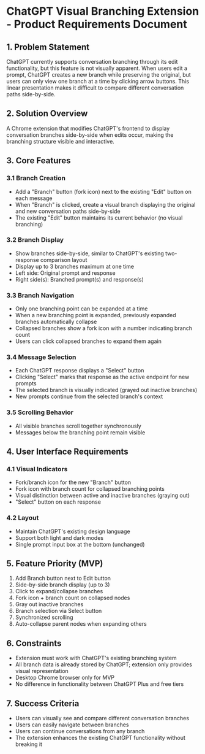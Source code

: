 # ChatGPT Visual Branching Extension - Product Requirements Document

## 1. Problem Statement

ChatGPT currently supports conversation branching through its edit functionality, but this feature is not visually apparent. When users edit a prompt, ChatGPT creates a new branch while preserving the original, but users can only view one branch at a time by clicking arrow buttons. This linear presentation makes it difficult to compare different conversation paths side-by-side.

## 2. Solution Overview

A Chrome extension that modifies ChatGPT's frontend to display conversation branches side-by-side when edits occur, making the branching structure visible and interactive.

## 3. Core Features

### 3.1 Branch Creation
- Add a "Branch" button (fork icon) next to the existing "Edit" button on each message
- When "Branch" is clicked, create a visual branch displaying the original and new conversation paths side-by-side
- The existing "Edit" button maintains its current behavior (no visual branching)

### 3.2 Branch Display
- Show branches side-by-side, similar to ChatGPT's existing two-response comparison layout
- Display up to 3 branches maximum at one time
- Left side: Original prompt and response
- Right side(s): Branched prompt(s) and response(s)

### 3.3 Branch Navigation
- Only one branching point can be expanded at a time
- When a new branching point is expanded, previously expanded branches automatically collapse
- Collapsed branches show a fork icon with a number indicating branch count
- Users can click collapsed branches to expand them again

### 3.4 Message Selection
- Each ChatGPT response displays a "Select" button
- Clicking "Select" marks that response as the active endpoint for new prompts
- The selected branch is visually indicated (grayed out inactive branches)
- New prompts continue from the selected branch's context

### 3.5 Scrolling Behavior
- All visible branches scroll together synchronously
- Messages below the branching point remain visible

## 4. User Interface Requirements

### 4.1 Visual Indicators
- Fork/branch icon for the new "Branch" button
- Fork icon with branch count for collapsed branching points
- Visual distinction between active and inactive branches (graying out)
- "Select" button on each response

### 4.2 Layout
- Maintain ChatGPT's existing design language
- Support both light and dark modes
- Single prompt input box at the bottom (unchanged)

## 5. Feature Priority (MVP)

1. Add Branch button next to Edit button
2. Side-by-side branch display (up to 3)
3. Click to expand/collapse branches
4. Fork icon + branch count on collapsed nodes
5. Gray out inactive branches
6. Branch selection via Select button
7. Synchronized scrolling
8. Auto-collapse parent nodes when expanding others

## 6. Constraints

- Extension must work with ChatGPT's existing branching system
- All branch data is already stored by ChatGPT; extension only provides visual representation
- Desktop Chrome browser only for MVP
- No difference in functionality between ChatGPT Plus and free tiers

## 7. Success Criteria

- Users can visually see and compare different conversation branches
- Users can easily navigate between branches
- Users can continue conversations from any branch
- The extension enhances the existing ChatGPT functionality without breaking it
